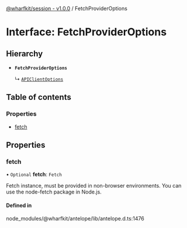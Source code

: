 [@wharfkit/session - v1.0.0](/docs/testREADME.md) / FetchProviderOptions

# Interface: FetchProviderOptions

## Hierarchy

- **`FetchProviderOptions`**

  ↳ [`APIClientOptions`](/docs/testinterfaces/APIClientOptions.md)

## Table of contents

### Properties

- [fetch](/docs/testinterfaces/FetchProviderOptions.md#fetch)

## Properties

### fetch

• `Optional` **fetch**: `Fetch`

Fetch instance, must be provided in non-browser environments.
You can use the node-fetch package in Node.js.

#### Defined in

node_modules/@wharfkit/antelope/lib/antelope.d.ts:1476
